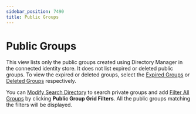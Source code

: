 ```yaml
---
sidebar_position: 7490
title: Public Groups
---
```


# Public Groups

This view lists only the public groups created using Directory Manager in the connected identity store. It does not list expired or deleted public groups. To view the expired or deleted groups, select the [Expired Groups](AllExpiredGroups "Expired Groups") or
[Deleted Groups](RecycleBin/Overview "Deleted Groups") respectively.

You can [Modify Search Directory](AllGroups#modify "Modify Search Directory") to search private groups and add [Filter All Groups](AllGroups#filter "Filter All Groups") by clicking **Public Group Grid Filters**.
All the public groups matching the filters will be displayed.